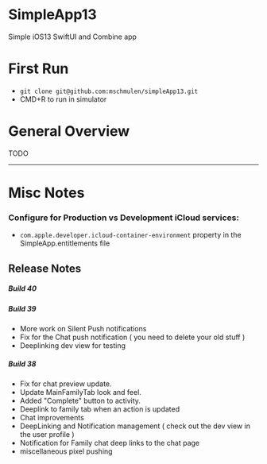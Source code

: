 SimpleApp13
====

Simple iOS13 SwiftUI and Combine app 

# First Run 

- `git clone git@github.com:mschmulen/simpleApp13.git`
- CMD+R to run in simulator

# General Overview 

TODO

--- 

# Misc Notes 

### Configure for Production vs Development iCloud services:

- `com.apple.developer.icloud-container-environment` property in the SimpleApp.entitlements file





## Release Notes


##### Build 40


##### Build 39
- More work on Silent Push notifications 
- Fix for the Chat push notification ( you need to delete your old stuff )
- Deeplinking dev view for testing



##### Build 38

- Fix for chat preview update.
- Update MainFamilyTab look and feel.
- Added "Complete" button to activity.
- Deeplink to family tab when an action is updated
- Chat improvements
- DeepLinking and Notification management ( check out the dev view in the user profile )
- Notification for Family chat deep links to the chat page
- miscellaneous pixel pushing  

